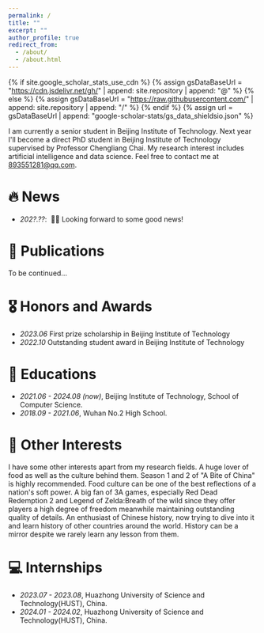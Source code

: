 ```yaml
---
permalink: /
title: ""
excerpt: ""
author_profile: true
redirect_from: 
  - /about/
  - /about.html
---
```


{% if site.google_scholar_stats_use_cdn %}
{% assign gsDataBaseUrl = "https://cdn.jsdelivr.net/gh/" | append: site.repository | append: "@" %}
{% else %}
{% assign gsDataBaseUrl = "https://raw.githubusercontent.com/" | append: site.repository | append: "/" %}
{% endif %}
{% assign url = gsDataBaseUrl | append: "google-scholar-stats/gs_data_shieldsio.json" %}

<span class='anchor' id='about-me'></span>

I am currently a senior student in Beijing Institute of Technology. Next year I'll become a direct PhD student in Beijing Institute of Technology supervised by Professor Chengliang Chai. 
My research interest includes artificial intelligence and data science. Feel free to contact me at 893551281@qq.com.


# 🔥 News
- *202?.??*: &nbsp;🎉🎉 Looking forward to some good news!

# 📝 Publications 

To be continued...

# 🎖 Honors and Awards
- *2023.06* First prize scholarship in Beijing Institute of Technology
- *2022.10* Outstanding student award in Beijing Institute of Technology

# 📖 Educations
- *2021.06 - 2024.08 (now)*, Beijing Institute of Technology, School of Computer Science.
- *2018.09 - 2021.06*, Wuhan No.2 High School.

# 💬 Other Interests
I have some other interests apart from my research fields.
A huge lover of food as well as the culture behind them. Season 1 and 2 of "A Bite of China" is highly recommended. Food culture can be one of the best reflections of a nation's soft power.
A big fan of 3A games, especially Red Dead Redemption 2 and Legend of Zelda:Breath of the wild since they offer players a high degree of freedom meanwhile maintaining outstanding quality of details.
An enthusiast of Chinese history, now trying to dive into it and learn history of other countries around the world. History can be a mirror despite we rarely learn any lesson from them.

# 💻 Internships
- *2023.07 - 2023.08*, Huazhong University of Science and Technology(HUST), China.
- *2024.01 - 2024.02*, Huazhong University of Science and Technology(HUST), China.

